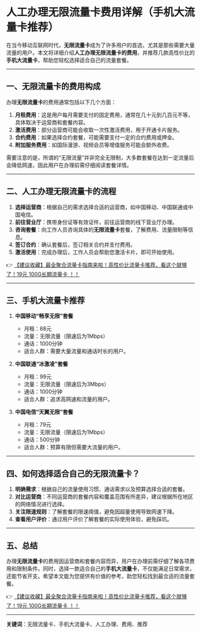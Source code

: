 # 人工办理无限流量卡费用详解（手机大流量卡推荐）

在当今移动互联网时代，**无限流量卡**成为了许多用户的首选，尤其是那些需要大量流量的用户。本文将详细介绍**人工办理无限流量卡的费用**，并推荐几款高性价比的**手机大流量卡**，帮助您轻松选择适合自己的流量套餐。

---

## 一、无限流量卡的费用构成

办理**无限流量卡**的费用通常包括以下几个方面：

1. **月租费用**：这是用户每月需要支付的固定费用，通常在几十元到几百元不等，具体取决于运营商和套餐内容。
2. **激活费用**：部分运营商可能会收取一次性激活费用，用于开通卡片服务。
3. **合约费用**：如果选择合约套餐，可能需要支付一定的合约费用或押金。
4. **附加服务费用**：如国际漫游、视频会员等增值服务可能会额外收费。

需要注意的是，所谓的“无限流量”并非完全无限制，大多数套餐在达到一定流量后会降低网速，因此用户在办理前需仔细阅读套餐详情。

---

## 二、人工办理无限流量卡的流程

1. **选择运营商**：根据自己的需求选择合适的运营商，如中国移动、中国联通或中国电信。
2. **前往营业厅**：携带身份证等有效证件，前往运营商的线下营业厅办理。
3. **咨询套餐**：向工作人员咨询具体的**无限流量卡**套餐，了解费用、流量限制等信息。
4. **签订合约**：确认套餐后，签订相关合约并支付费用。
5. **激活使用**：完成办理后，工作人员会帮助您激活卡片，即可开始使用。

👉 [【建议收藏】最全聚合流量卡指南来啦！高性价比流量卡推荐，看这个就够了！19元 100G长期流量卡 ！！](https://bit.ly/Liuliangka)

---

## 三、手机大流量卡推荐

1. **中国移动“畅享无限”套餐**  
   - 月租：88元  
   - 流量：无限流量（限速后为1Mbps）  
   - 通话：1000分钟  
   - 适合人群：需要大量流量和通话时长的用户。

2. **中国联通“冰激凌”套餐**  
   - 月租：99元  
   - 流量：无限流量（限速后为3Mbps）  
   - 通话：1000分钟  
   - 适合人群：追求高网速和流量的用户。

3. **中国电信“天翼无限”套餐**  
   - 月租：79元  
   - 流量：无限流量（限速后为1Mbps）  
   - 通话：500分钟  
   - 适合人群：预算有限但需要大流量的用户。

---

## 四、如何选择适合自己的无限流量卡？

1. **明确需求**：根据自己的流量使用习惯、通话需求以及预算选择合适的套餐。
2. **对比运营商**：不同运营商的套餐内容和覆盖范围有所差异，建议根据所在地区的网络情况进行选择。
3. **关注限速规则**：了解套餐的限速阈值，避免因超量使用导致网速下降。
4. **查看用户评价**：通过用户评价了解套餐的实际使用体验，避免踩坑。

---

## 五、总结

办理**无限流量卡**的费用因运营商和套餐内容而异，用户在办理前需仔细了解各项费用和限制条件。同时，选择一款适合自己的**手机大流量卡**，不仅能满足日常需求，还能节省开支。希望本文能为您提供有价值的参考，助您轻松找到最合适的流量套餐。

👉 [【建议收藏】最全聚合流量卡指南来啦！高性价比流量卡推荐，看这个就够了！19元 100G长期流量卡 ！！](https://bit.ly/Liuliangka)

---

**关键词**：无限流量卡、手机大流量卡、人工办理、费用、推荐